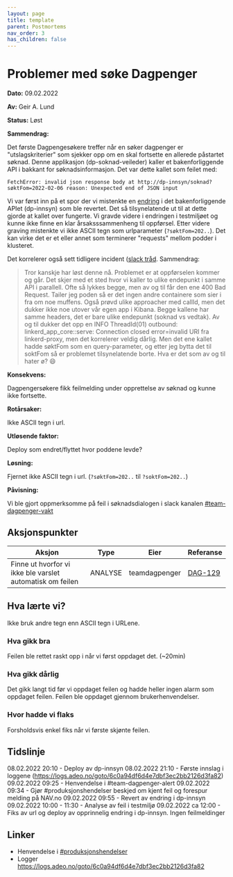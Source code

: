```yaml
---
layout: page
title: template
parent: Postmortems
nav_order: 3
has_children: false
---
```


# Problemer med søke Dagpenger 

**Dato:** 09.02.2022

**Av:** Geir A. Lund

**Status:** Løst

**Sammendrag:** 

Det første Dagpengesøkere treffer når en søker dagpenger er "utslagskriterier" som sjekker opp om en skal fortsette en allerede påstartet søknad. Denne applikasjon (dp-soknad-veileder) kaller et bakenforliggende API i bakkant for søknadsinformasjon. 
Det var dette kallet som feilet med:

```
FetchError: invalid json response body at http://dp-innsyn/soknad?søktFom=2022-02-06 reason: Unexpected end of JSON input
```

Vi var først inn på et spor der vi mistenkte en [endring](https://github.com/navikt/dp-innsyn/commit/ef22de1dd0bdf408d0feba55cd7bfd97c40df575) i det bakenforliggende APIet (dp-innsyn) som ble revertet. Det så tilsynelatende ut til at dette gjorde at kallet over fungerte. Vi gravde videre i endringen i testmiljøet og kunne ikke finne en klar årsaksssammenheng til oppførsel. Etter videre graving mistenkte vi ikke ASCII tegn som urlparameter (`?søktFom=202..`). Det kan virke det er et eller annet som terminerer "requests" mellom podder i klusteret. 

Det korrelerer også sett tidligere incident ([slack tråd](https://nav-it.slack.com/archives/C5KUST8N6/p1637702309447700).
Sammendrag:

> Tror kanskje har løst denne nå. Problemet er at oppførselen kommer og går.
Det skjer med et sted hvor vi kaller to ulike endepunkt i samme API i parallell. Ofte så lykkes begge, men av og til får den ene 400 Bad Request.
Tailer jeg poden så er det ingen andre containere som sier i fra om noe muffens.
Også prøvd ulike approacher med callId, men det dukker ikke noe utover vår egen app i Kibana.
Begge kallene har samme headers, det er bare ulike endepunkt (soknad vs vedtak).
Av og til dukker det opp en INFO ThreadId(01) outbound: linkerd_app_core::serve: Connection closed error=invalid URI fra linkerd-proxy, men det korrelerer veldig dårlig.
Men det ene kallet hadde søktFom som en query-parameter, og etter jeg bytta det til soktFom så er problemet tilsynelatende borte.
Hva er det som av og til hater ø? :smile:


**Konsekvens:** 

Dagpengersøkere fikk feilmelding under opprettelse av søknad og kunne ikke fortsette.


**Rotårsaker:** 

Ikke ASCII tegn i url. 

**Utløsende faktor:**

Deploy som endret/flyttet hvor poddene levde?

**Løsning:**

Fjernet ikke ASCII tegn i url. (`?søktFom=202..` til `?soktFom=202..`)


**Påvisning:** 

Vi ble gjort oppmerksomme på feil i søknadsdialogen i slack kanalen [#team-dagpenger-vakt](https://nav-it.slack.com/archives/CU268M1AQ/p1644395293590179)

## Aksjonspunkter

| Aksjon | Type | Eier | Referanse                                      |
|---|---|---|------------------------------------------------|
| Finne ut hvorfor vi ikke ble varslet automatisk om feilen | ANALYSE | teamdagpenger | [DAG-129](https://jira.adeo.no/browse/DAG-129) |

## Hva lærte vi?

Ikke bruk andre tegn enn ASCII tegn i URLene. 

### Hva gikk bra

Feilen ble rettet raskt opp i når vi først oppdaget det. (~20min)

### Hva gikk dårlig

Det gikk langt tid før vi oppdaget feilen og hadde heller ingen alarm som oppdaget feilen. Feilen ble oppdaget gjennom brukerhenvendelser. 


### Hvor hadde vi flaks

Forsholdsvis enkel fiks når vi første skjønte feilen. 

## Tidslinje

08.02.2022 20:10 - Deploy av dp-innsyn
08.02.2022 21:10 - Første innslag i loggene (https://logs.adeo.no/goto/6c0a94df6d4e7dbf3ec2bb2126d3fa82)
09.02.2022 09:25 - Henvendelse i #team-dagpenger-alert
09.02.2022 09:34 - Gjør #produksjonshendelser beskjed om kjent feil og forespur melding på NAV.no
09.02.2022 09:55 - Revert av endring i dp-innsyn
09.02.2022 10:00 - 11:30 - Analyse av feil i testmiljø
09.02.2022 ca 12:00 - Fiks av url og deploy av opprinnelig endring i dp-innsyn. Ingen feilmeldinger 


## Linker

- Henvendelse i [#produksjonshendelser](https://nav-it.slack.com/archives/C9P60F4F3/p1644395646540889)
- Logger https://logs.adeo.no/goto/6c0a94df6d4e7dbf3ec2bb2126d3fa82